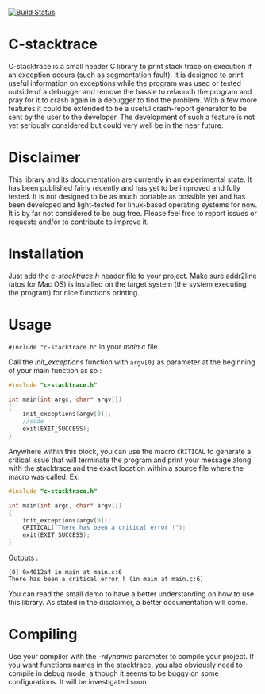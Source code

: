[![Build Status](https://travis-ci.org/Dexter9313/C-stacktrace.svg?branch=master)](https://travis-ci.org/Dexter9313/C-stacktrace)
# C-stacktrace
C-stacktrace is a small header C library to print stack trace on execution if an exception occurs (such as segmentation fault). It is designed to print useful information on exceptions while the program was used or tested outside of a debugger and remove the hassle to relaunch the program and pray for it to crash again in a debugger to find the problem. With a few more features it could be extended to be a useful crash-report generator to be sent by the user to the developer. The development of such a feature is not yet seriously considered but could very well be in the near future.

# Disclaimer

This library and its documentation are currently in an experimental state. It has been published fairly recently and has yet to be improved and fully tested. It is not designed to be as much portable as possible yet and has been developed and light-tested for linux-based operating systems for now. It is by far not considered to be bug free. Please feel free to report issues or requests and/or to contribute to improve it.

# Installation
Just add the *c-stacktrace.h* header file to your project.
Make sure addr2line (atos for Mac OS) is installed on the target system (the system executing the program) for nice functions printing.

# Usage

`#include "c-stacktrace.h"` in your *main.c* file.

Call the *init_exceptions* function with `argv[0]` as parameter at the beginning of your main function as so :

```c
#include "c-stacktrace.h"

int main(int argc, char* argv[])
{
	init_exceptions(argv[0]);
	//code
	exit(EXIT_SUCCESS);
}
```

Anywhere within this block, you can use the macro `CRITICAL` to generate a critical issue that will terminate the program and print your message along with the stacktrace and the exact location within a source file where the macro was called.
Ex:
```c
#include "c-stacktrace.h"

int main(int argc, char* argv[])
{
	init_exceptions(argv[0]);
	CRITICAL("There has been a critical error !");
	exit(EXIT_SUCCESS);
}
```
Outputs :

```
[0] 0x4012a4 in main at main.c:6
There has been a critical error ! (in main at main.c:6)
```

You can read the small demo to have a better understanding on how to use this library. As stated in the disclaimer, a better documentation will come.

# Compiling

Use your compiler with the *-rdynamic* parameter to compile your project. If you want functions names in the stacktrace, you also obviously need to compile in debug mode, although it seems to be buggy on some configurations. It will be investigated soon.

